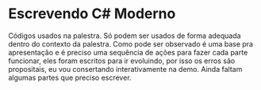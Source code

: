 # Escrevendo C# Moderno

Códigos usados na palestra. Só podem ser usados de forma adequada dentro do contexto da palestra. Como pode ser observado é uma base pra apresentação e é preciso uma sequência de ações para fazer cada parte funcionar, eles foram escritos para ir evoluindo, por isso os erros são propositais, eu vou consertando interativamente na demo. Ainda faltam algumas partes que preciso escrever.
